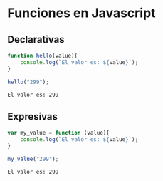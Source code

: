 # **Funciones en Javascript**

## **Declarativas**
```js
function hello(value){
    console.log(`El valor es: ${value}`);
}

hello("299");
```

```
El valor es: 299
```

## **Expresivas**
```js
var my_value = function (value){
    console.log(`El valor es: ${value}`);
}

my_value("299");
```

```
El valor es: 299
```